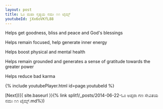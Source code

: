 ```yaml
---
layout: post
title: ಓಂ ಮಹಾ ನೃತ್ಯಯ ನಮಃ ೧೧ ಟೈಮ್ಸ್
youtubeId: jXx6oVKfL88
---
```

 
 
Helps get goodness, bliss and peace and God's blessings
 
Helps remain focused, help generate inner energy 
 
Helps boost physical and mental health 
 
Helps remain grounded and generates a sense of gratitude towards the greater power 
 
Helps reduce bad karma
 
 
 
 


{% include youtubePlayer.html id=page.youtubeId %}
 
[Next]({{ site.baseurl }}{% link  split1/_posts/2014-06-22-ಓಂ ಅಪ್ಸರಾ ಗಣ ಸೇವಿತಯ ನಮಃ ೧೧ ಟೈಮ್ಸ್.md%})
 
